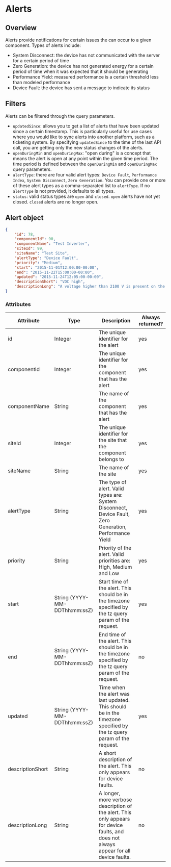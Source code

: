 # Alerts

## Overview

Alerts provide notifications for certain issues the can occur to a given component. Types of alerts include:

* System Disconnect: the device has not communicated with the server for a certain period of time
* Zero Generation: the device has not generated energy for a certain period of time when it was expected that it should be generating
* Performance Yield: measured performance is a certain threshold less than modeled performance
* Device Fault: the device has sent a message to indicate its status

## Filters

Alerts can be filtered through the query parameters.

- `updatedSince`: allows you to get a list of alerts that have been updated since a certain timestamp. This is particularly useful for use cases where you would like to sync alerts into another platform, such as a ticketing system. By specifying `updatedSince` to the time of the last API call, you are getting only the new status changes of the alerts.
- `openDuringMin` and `openDuringMax`: "open during" is a concept that means the alert is open at any point within the given time period. The time period is defined between the `openDuringMin` and `openDuringMax` query parameters.
- `alertType`: there are four valid alert types: `Device Fault`, `Performance Index`, `System Disconnect`, `Zero Generation`. You can provide one or more of these alert types as a comma-separated list to `alertType`. If no `alertType` is not provided, it defaults to all types.
- `status`: valid status types are `open` and `closed`. `open` alerts have not yet closed. `closed` alerts are no longer open.

## Alert object

```json
{
    "id": 78,
    "componentId": 90,
    "componentName": "Test Inverter",
    "siteId": 99,
    "siteName": "Test Site",
    "alertType": "Device Fault",
    "priority": "Medium",
    "start": "2015-11-01T12:00:00-00:00",
    "end": "2015-11-22T15:00:00-00:00",
    "updated": "2015-11-24T12:05:00-00:00",
    "descriptionShort": "VDC high",
    "descriptionLong": "A voltage higher than 2100 V is present on the DC bus. (Resettable)"
}
```

### Attributes

Attribute | Type| Description | Always returned?
---|---|---|---
id | Integer | The unique identifier for the alert | yes
componentId | Integer | The unique identifier for the component that has the alert | yes
componentName | String | The name of the component that has the alert | yes
siteId | Integer | The unique identifier for the site that the component belongs to | yes
siteName | String | The name of the site | yes
alertType | String | The type of alert. Valid types are: System Disconnect, Device Fault, Zero Generation, Performance Yield | yes
priority | String | Priority of the alert. Valid priorities are: High, Medium and Low | yes
start | String (YYYY-MM-DDThh:mm:ssZ) | Start time of the alert. This should be in the timezone specified by the tz query param of the request. | yes
end | String (YYYY-MM-DDThh:mm:ssZ) | End time of the alert. This should be in the timezone specified by the tz query param of the request. | no
updated | String (YYYY-MM-DDThh:mm:ssZ) | Time when the alert was last updated. This should be in the timezone specified by the tz query param of the request. | yes
descriptionShort | String | A short description of the alert. This only appears for device faults. | no
descriptionLong | String | A longer, more verbose description of the alert. This only appears for device faults, and does not always appear for all device faults. | no
